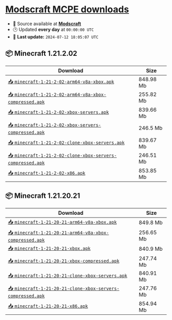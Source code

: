 # [Modscraft MCPE downloads](https://wavEye-Project.github.io/modscraft_mcpe_apk)
- :open_file_folder: Source available at [**Modscraft**](https://modscraft.net/en/mcpe/)
- :clock2: Updated **every day** at `00:00:00 UTC`
- :rocket: **Last update:** `2024-07-12 18:05:07 UTC`

## :package: Minecraft 1.21.2.02
| Download | Size |
|----------|------|
| [:inbox_tray: `minecraft-1-21-2-02-arm64-v8a-xbox.apk`](https://modscraft.net/en/downloads/12426) | 848.98 Mb 
| [:inbox_tray: `minecraft-1-21-2-02-arm64-v8a-xbox-compressed.apk`](https://modscraft.net/en/downloads/12427) | 255.82 Mb 
| [:inbox_tray: `minecraft-1-21-2-02-xbox-servers.apk`](https://modscraft.net/en/downloads/12424) | 839.66 Mb 
| [:inbox_tray: `minecraft-1-21-2-02-xbox-servers-compressed.apk`](https://modscraft.net/en/downloads/12425) | 246.5 Mb 
| [:inbox_tray: `minecraft-1-21-2-02-clone-xbox-servers.apk`](https://modscraft.net/en/downloads/12428) | 839.67 Mb 
| [:inbox_tray: `minecraft-1-21-2-02-clone-xbox-servers-compressed.apk`](https://modscraft.net/en/downloads/12429) | 246.51 Mb 
| [:inbox_tray: `minecraft-1-21-2-02-x86.apk`](https://modscraft.net/en/downloads/12430) | 853.85 Mb 

## :package: Minecraft 1.21.20.21
| Download | Size |
|----------|------|
| [:inbox_tray: `minecraft-1-21-20-21-arm64-v8a-xbox.apk`](https://modscraft.net/en/downloads/12343) | 849.8 Mb 
| [:inbox_tray: `minecraft-1-21-20-21-arm64-v8a-xbox-compressed.apk`](https://modscraft.net/en/downloads/12344) | 256.65 Mb 
| [:inbox_tray: `minecraft-1-21-20-21-xbox.apk`](https://modscraft.net/en/downloads/12341) | 840.9 Mb 
| [:inbox_tray: `minecraft-1-21-20-21-xbox-compressed.apk`](https://modscraft.net/en/downloads/12342) | 247.74 Mb 
| [:inbox_tray: `minecraft-1-21-20-21-clone-xbox-servers.apk`](https://modscraft.net/en/downloads/12346) | 840.91 Mb 
| [:inbox_tray: `minecraft-1-21-20-21-clone-xbox-servers-compressed.apk`](https://modscraft.net/en/downloads/12347) | 247.76 Mb 
| [:inbox_tray: `minecraft-1-21-20-21-x86.apk`](https://modscraft.net/en/downloads/12345) | 854.94 Mb 
